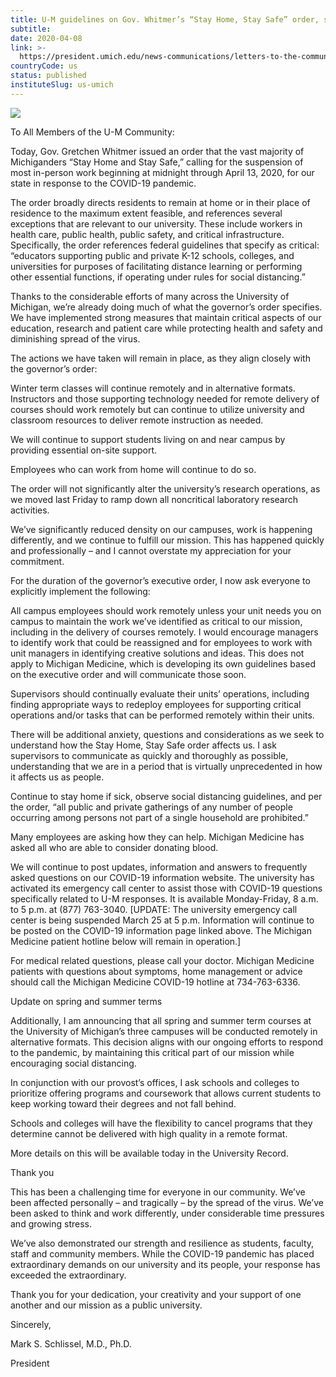 ```yaml
---
title: U-M guidelines on Gov. Whitmer’s “Stay Home, Stay Safe” order, spring and summer courses to go remote
subtitle: 
date: 2020-04-08
link: >-
  https://president.umich.edu/news-communications/letters-to-the-community/u-m-guidelines-on-gov-whitmers-stay-home-stay-safe-order-spring-and-summer-courses-to-go-remote/
countryCode: us
status: published
instituteSlug: us-umich
---
```

![](https://president.umich.edu/wp-content/themes/um2014/images/umich-logo.png)

To All Members of the U-M Community:

Today, Gov. Gretchen Whitmer issued an order that the vast majority of Michiganders “Stay Home and Stay Safe,” calling for the suspension of most in-person work beginning at midnight through April 13, 2020, for our state in response to the COVID-19 pandemic.

The order broadly directs residents to remain at home or in their place of residence to the maximum extent feasible, and references several exceptions that are relevant to our university. These include workers in health care, public health, public safety, and critical infrastructure. Specifically, the order references federal guidelines that specify as critical: “educators supporting public and private K-12 schools, colleges, and universities for purposes of facilitating distance learning or performing other essential functions, if operating under rules for social distancing.”

Thanks to the considerable efforts of many across the University of Michigan, we’re already doing much of what the governor’s order specifies. We have implemented strong measures that maintain critical aspects of our education, research and patient care while protecting health and safety and diminishing spread of the virus.

The actions we have taken will remain in place, as they align closely with the governor’s order:

Winter term classes will continue remotely and in alternative formats. Instructors and those supporting technology needed for remote delivery of courses should work remotely but can continue to utilize university and classroom resources to deliver remote instruction as needed.

We will continue to support students living on and near campus by providing essential on-site support.

Employees who can work from home will continue to do so.

The order will not significantly alter the university’s research operations, as we moved last Friday to ramp down all noncritical laboratory research activities.

We’ve significantly reduced density on our campuses, work is happening differently, and we continue to fulfill our mission. This has happened quickly and professionally – and I cannot overstate my appreciation for your commitment.

For the duration of the governor’s executive order, I now ask everyone to explicitly implement the following:

All campus employees should work remotely unless your unit needs you on campus to maintain the work we’ve identified as critical to our mission, including in the delivery of courses remotely. I would encourage managers to identify work that could be reassigned and for employees to work with unit managers in identifying creative solutions and ideas. This does not apply to Michigan Medicine, which is developing its own guidelines based on the executive order and will communicate those soon.

Supervisors should continually evaluate their units’ operations, including finding appropriate ways to redeploy employees for supporting critical operations and/or tasks that can be performed remotely within their units.

There will be additional anxiety, questions and considerations as we seek to understand how the Stay Home, Stay Safe order affects us. I ask supervisors to communicate as quickly and thoroughly as possible, understanding that we are in a period that is virtually unprecedented in how it affects us as people.

Continue to stay home if sick, observe social distancing guidelines, and per the order, “all public and private gatherings of any number of people occurring among persons not part of a single household are prohibited.”

Many employees are asking how they can help. Michigan Medicine has asked all who are able to consider donating blood.

We will continue to post updates, information and answers to frequently asked questions on our COVID-19 information website. The university has activated its emergency call center to assist those with COVID-19 questions specifically related to U-M responses. It is available Monday-Friday, 8 a.m. to 5 p.m. at (877) 763-3040. [UPDATE: The university emergency call center is being suspended March 25 at 5 p.m. Information will continue to be posted on the COVID-19 information page linked above. The Michigan Medicine patient hotline below will remain in operation.]

For medical related questions, please call your doctor. Michigan Medicine patients with questions about symptoms, home management or advice should call the Michigan Medicine COVID-19 hotline at 734-763-6336.

Update on spring and summer terms

Additionally, I am announcing that all spring and summer term courses at the University of Michigan’s three campuses will be conducted remotely in alternative formats. This decision aligns with our ongoing efforts to respond to the pandemic, by maintaining this critical part of our mission while encouraging social distancing.

In conjunction with our provost’s offices, I ask schools and colleges to prioritize offering programs and coursework that allows current students to keep working toward their degrees and not fall behind.

Schools and colleges will have the flexibility to cancel programs that they determine cannot be delivered with high quality in a remote format.

More details on this will be available today in the University Record.

Thank you

This has been a challenging time for everyone in our community. We’ve been affected personally – and tragically – by the spread of the virus. We’ve been asked to think and work differently, under considerable time pressures and growing stress.

We’ve also demonstrated our strength and resilience as students, faculty, staff and community members. While the COVID-19 pandemic has placed extraordinary demands on our university and its people, your response has exceeded the extraordinary.

Thank you for your dedication, your creativity and your support of one another and our mission as a public university.

Sincerely,

Mark S. Schlissel, M.D., Ph.D.

President